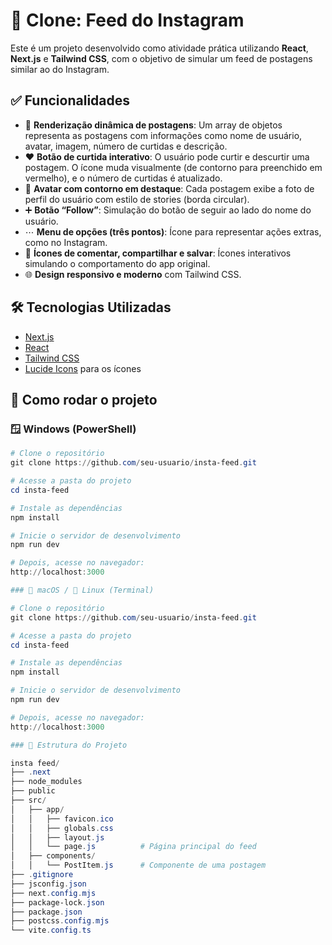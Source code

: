 # 📸 Clone: Feed do Instagram

Este é um projeto desenvolvido como atividade prática utilizando **React**, **Next.js** e **Tailwind CSS**, com o objetivo de simular um feed de postagens similar ao do Instagram.

## ✅ Funcionalidades

- 🔄 **Renderização dinâmica de postagens**: Um array de objetos representa as postagens com informações como nome de usuário, avatar, imagem, número de curtidas e descrição.
- ❤️ **Botão de curtida interativo**: O usuário pode curtir e descurtir uma postagem. O ícone muda visualmente (de contorno para preenchido em vermelho), e o número de curtidas é atualizado.
- 👤 **Avatar com contorno em destaque**: Cada postagem exibe a foto de perfil do usuário com estilo de stories (borda circular).
- ➕ **Botão “Follow”**: Simulação do botão de seguir ao lado do nome do usuário.
- ⋯ **Menu de opções (três pontos)**: Ícone para representar ações extras, como no Instagram.
- 💬 **Ícones de comentar, compartilhar e salvar**: Ícones interativos simulando o comportamento do app original.
- 🌐 **Design responsivo e moderno** com Tailwind CSS.

## 🛠 Tecnologias Utilizadas

- [Next.js](https://nextjs.org/)
- [React](https://reactjs.org/)
- [Tailwind CSS](https://tailwindcss.com/)
- [Lucide Icons](https://lucide.dev/) para os ícones

## 🚀 Como rodar o projeto

### 🪟 Windows (PowerShell)

```powershell
# Clone o repositório
git clone https://github.com/seu-usuario/insta-feed.git

# Acesse a pasta do projeto
cd insta-feed

# Instale as dependências
npm install

# Inicie o servidor de desenvolvimento
npm run dev

# Depois, acesse no navegador: 
http://localhost:3000

### 🍎 macOS / 🐧 Linux (Terminal)

# Clone o repositório
git clone https://github.com/seu-usuario/insta-feed.git

# Acesse a pasta do projeto
cd insta-feed

# Instale as dependências
npm install

# Inicie o servidor de desenvolvimento
npm run dev

# Depois, acesse no navegador: 
http://localhost:3000

### 📂 Estrutura do Projeto

insta feed/
├── .next
├── node_modules
├── public
├── src/
│   ├── app/
│   │   ├── favicon.ico
│   │   ├── globals.css
│   │   ├── layout.js
│   │   └── page.js          # Página principal do feed
│   ├── components/
│   │   └── PostItem.js      # Componente de uma postagem
├── .gitignore
├── jsconfig.json
├── next.config.mjs
├── package-lock.json
├── package.json
├── postcss.config.mjs
└── vite.config.ts
